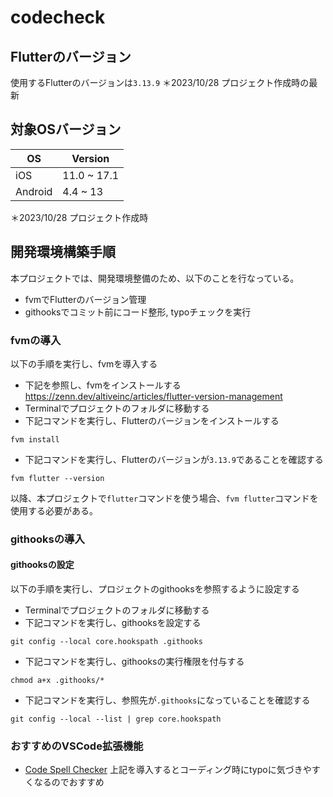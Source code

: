 # codecheck
## Flutterのバージョン
使用するFlutterのバージョンは`3.13.9`
＊2023/10/28 プロジェクト作成時の最新

## 対象OSバージョン

|  OS  |  Version  |
| ---- | ---- |
|  iOS  |  11.0 ~ 17.1  |
|  Android  |  4.4 ~ 13  |

＊2023/10/28 プロジェクト作成時

## 開発環境構築手順
本プロジェクトでは、開発環境整備のため、以下のことを行なっている。
- fvmでFlutterのバージョン管理
- githooksでコミット前にコード整形, typoチェックを実行

### fvmの導入
以下の手順を実行し、fvmを導入する
- 下記を参照し、fvmをインストールする
https://zenn.dev/altiveinc/articles/flutter-version-management
- Terminalでプロジェクトのフォルダに移動する
- 下記コマンドを実行し、Flutterのバージョンをインストールする
```
fvm install
````
- 下記コマンドを実行し、Flutterのバージョンが`3.13.9`であることを確認する
```
fvm flutter --version
````
以降、本プロジェクトで`flutter`コマンドを使う場合、`fvm flutter`コマンドを使用する必要がある。

### githooksの導入
#### githooksの設定
以下の手順を実行し、プロジェクトのgithooksを参照するように設定する  
- Terminalでプロジェクトのフォルダに移動する
- 下記コマンドを実行し、githooksを設定する
```
git config --local core.hookspath .githooks
```
- 下記コマンドを実行し、githooksの実行権限を付与する
```
chmod a+x .githooks/*
```
- 下記コマンドを実行し、参照先が`.githooks`になっていることを確認する
```
git config --local --list | grep core.hookspath
```

### おすすめのVSCode拡張機能
- [Code Spell Checker](https://marketplace.visualstudio.com/items?itemName=streetsidesoftware.code-spell-checker)
上記を導入するとコーディング時にtypoに気づきやすくなるのでおすすめ